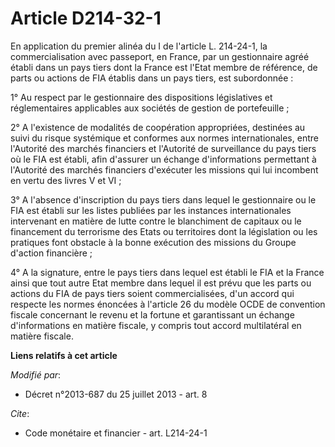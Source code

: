 # Article D214-32-1

En application du premier alinéa du I de l'article L. 214-24-1, la commercialisation avec passeport, en France, par un
gestionnaire agréé établi dans un pays tiers dont la France est l'Etat membre de référence, de parts ou actions de FIA
établis dans un pays tiers, est subordonnée : 

1° Au respect par le gestionnaire des dispositions législatives et réglementaires applicables aux sociétés de gestion de
portefeuille ; 

2° A l'existence de modalités de coopération appropriées, destinées au suivi du risque systémique et conformes aux normes
internationales, entre l'Autorité des marchés financiers et l'Autorité de surveillance du pays tiers où le FIA est établi,
afin d'assurer un échange d'informations permettant à l'Autorité des marchés financiers d'exécuter les missions qui lui
incombent en vertu des livres V et VI ; 

3° A l'absence d'inscription du pays tiers dans lequel le gestionnaire ou le FIA est établi sur les listes publiées par les
instances internationales intervenant en matière de lutte contre le blanchiment de capitaux ou le financement du terrorisme
des Etats ou territoires dont la législation ou les pratiques font obstacle à la bonne exécution des missions du Groupe
d'action financière ; 

4° A la signature, entre le pays tiers dans lequel est établi le FIA et la France ainsi que tout autre Etat membre dans
lequel il est prévu que les parts ou actions du FIA de pays tiers soient commercialisées, d'un accord qui respecte les normes
énoncées à l'article 26 du modèle OCDE de convention fiscale concernant le revenu et la fortune et garantissant un échange
d'informations en matière fiscale, y compris tout accord multilatéral en matière fiscale.

**Liens relatifs à cet article**

_Modifié par_:

  - Décret n°2013-687 du 25 juillet 2013 - art. 8

_Cite_:

  - Code monétaire et financier - art. L214-24-1
